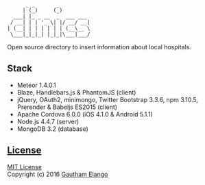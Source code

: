 
```                                                                  
      _ _       _          
     | (_)     (_)         
  ___| |_ _ __  _  ___ ___ 
 / __| | | '_ \| |/ __/ __|
| (__| | | | | | | (__\__ \
 \___|_|_|_| |_|_|\___|___/
```

Open source directory to insert information about local hospitals.

## Stack

* Meteor 1.4.0.1
* Blaze, Handlebars.js & PhantomJS (client)
* jQuery, OAuth2, minimongo, Twitter Bootstrap 3.3.6, npm 3.10.5, Prerender & Babeljs ES2015 (client)
* Apache Cordova 6.0.0 (iOS 4.1.0 & Android 5.1.1)
* Node.js 4.4.7 (server)
* MongoDB 3.2 (database)

## [License](https://github.com/gg2001/Clinics/blob/master/LICENSE.txt)

[MIT License](https://opensource.org/licenses/MIT) <br>
Copyright (c) 2016 [Gautham Elango](https://github.com/gg2001)

